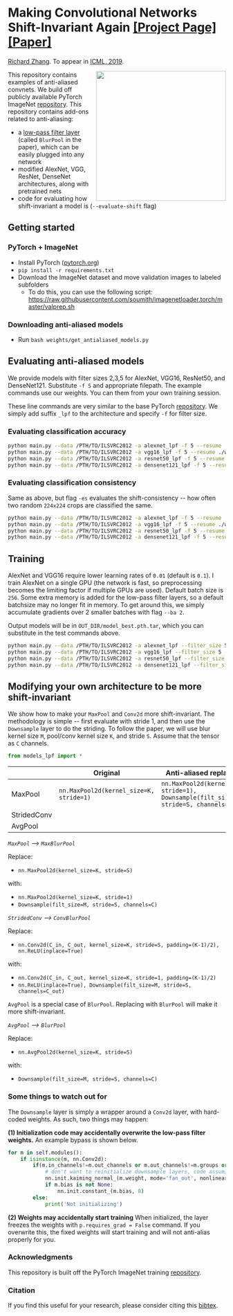 # <b>Making Convolutional Networks Shift-Invariant Again</b> [[Project Page]](http://richzhang.github.io/antialiased-cnns/) [[Paper]](https://arxiv.org/abs/1904.11486) <br>
[Richard Zhang](https://richzhang.github.io/). To appear in [ICML, 2019](https://arxiv.org/abs/1904.11486).


<img src='https://richzhang.github.io/antialiased-cnns/resources/gifs2/video_00810.gif' align="right" width=300>

This repository contains examples of anti-aliased convnets. We build off publicly available PyTorch ImageNet [repository](https://github.com/pytorch/examples/tree/master/imagenet). This repository contains add-ons related to anti-aliasing:

- a [low-pass filter layer](models_lpf/__init__.py#L8) (called `BlurPool` in the paper), which can be easily plugged into any network
- modified AlexNet, VGG, ResNet, DenseNet architectures, along with pretrained nets
- code for evaluating how shift-invariant a model is (`--evaluate-shift` flag)

## Getting started

### PyTorch + ImageNet
- Install PyTorch ([pytorch.org](http://pytorch.org))
- `pip install -r requirements.txt`
- Download the ImageNet dataset and move validation images to labeled subfolders
    - To do this, you can use the following script: https://raw.githubusercontent.com/soumith/imagenetloader.torch/master/valprep.sh

### Downloading anti-aliased models

- Run `bash weights/get_antialiased_models.py`


## Evaluating anti-aliased models

We provide models with filter sizes 2,3,5 for AlexNet, VGG16, ResNet50, and DenseNet121. Substitute `-f 5` and appropriate filepath. The example commands use our weights. You can them from your own training session.

These line commands are very similar to the base PyTorch [repository](https://github.com/pytorch/examples/tree/master/imagenet). We simply add suffix `_lpf` to the architecture and specify `-f` for filter size.

### Evaluating classification accuracy

```bash
python main.py --data /PTH/TO/ILSVRC2012 -a alexnet_lpf -f 5 --resume ./weights/alexnet_lpf5.pth.tar -e --gpu 0
python main.py --data /PTH/TO/ILSVRC2012 -a vgg16_lpf -f 5 --resume ./weights/vgg16_lpf5.pth.tar -e
python main.py --data /PTH/TO/ILSVRC2012 -a resnet50_lpf -f 5 --resume ./weights/resnet50_lpf5.pth.tar -e
python main.py --data /PTH/TO/ILSVRC2012 -a densenet121_lpf -f 5 --resume ./weights/densenet121_lpf5.pth.tar -e
```

### Evaluating classification consistency

Same as above, but flag `-es` evaluates the shift-consistency -- how often two random `224x224` crops are classified the same.

```bash
python main.py --data /PTH/TO/ILSVRC2012 -a alexnet_lpf -f 5 --resume ./weights/alexnet_lpf5.pth.tar -b 8 -es --gpu 0
python main.py --data /PTH/TO/ILSVRC2012 -a vgg16_lpf -f 5 --resume ./weights/vgg16_lpf5.pth.tar -b 8 -es
python main.py --data /PTH/TO/ILSVRC2012 -a resnet50_lpf -f 5 --resume ./weights/resnet50_lpf5.pth.tar -b 8 -es
python main.py --data /PTH/TO/ILSVRC2012 -a densenet121_lpf -f 5 --resume ./weights/densenet121_lpf5.pth.tar -b 8 -es
```

## Training

AlexNet and VGG16 require lower learning rates of `0.01` (default is `0.1`). I train AlexNet on a single GPU (the network is fast, so preprocessing becomes the limiting factor if multiple GPUs are used). Default batch size is `256`. Some extra memory is added for the low-pass filter layers, so a default batchsize may no longer fit in memory. To get around this, we simply accumulate gradients over 2 smaller batches with flag `--ba 2`.

Output models will be in `OUT_DIR/model_best.pth.tar`, which you can substitute in the test commands above.

```bash
python main.py --data /PTH/TO/ILSVRC2012 -a alexnet_lpf --filter_size 5 --out-dir alexnet_lpf5 --gpu 0 --lr .01
python main.py --data /PTH/TO/ILSVRC2012 -a vgg16_lpf --filter_size 5 --out-dir vgg16_lpf5 --lr .01 -b 128 -ba 2
python main.py --data /PTH/TO/ILSVRC2012 -a resnet50_lpf --filter_size 5 --out-dir resnet50_lpf5
python main.py --data /PTH/TO/ILSVRC2012 -a densenet121_lpf --filter_size 5 --out-dir densenet121_lpf5 -b 128 -ba 2
```

## Modifying your own architecture to be more shift-invariant

We show how to make your `MaxPool` and `Conv2d` more shift-invariant. The methodology is simple -- first evaluate with stride 1, and then use the `Downsample` layer to do the striding. To follow the paper, we will use blur kernel size `M`, pool/conv kernel size `K`, and stride `S`. Assume that the tensor as `C` channels.

```python
from models_lpf import *
```

|   |Original|Anti-aliased replacement|
|---|---|---|
|MaxPool|```nn.MaxPool2d(kernel_size=K, stride=1)```|`nn.MaxPool2d(kernel_size=K, stride=1), Downsample(filt_size=M, stride=S, channels=C)`|
|StridedConv|   |   |
|AvgPool|   |   |


*`MaxPool` --> `MaxBlurPool`*

Replace:

- `nn.MaxPool2d(kernel_size=K, stride=S)`

with:

- `nn.MaxPool2d(kernel_size=K, stride=1)`
- `Downsample(filt_size=M, stride=S, channels=C)`

*`StridedConv` --> `ConvBlurPool`*

Replace:

- `nn.Conv2d(C_in, C_out, kernel_size=K, stride=S, padding=(K-1)/2), nn.ReLU(inplace=True)`

with:

- `nn.Conv2d(C_in, C_out, kernel_size=K, stride=1, padding=(K-1)/2)`
- `nn.ReLU(inplace=True), Downsample(filt_size=M, stride=S, channels=C_out)`

`AvgPool` is a special case of `BlurPool`. Replacing with `BlurPool` will make it more shift-invariant.

*`AvgPool` --> `BlurPool`*

Replace:

- `nn.AvgPool2d(kernel_size=K, stride=S)`

with:

- `Downsample(filt_size=M, stride=S, channels=C)`

### Some things to watch out for

The `Downsample` layer is simply a wrapper around a `Conv2d` layer, with hard-coded weights. As such, two things may happen:

**(1) Initialization code may accidentally overwrite the low-pass filter weights.** An example bypass is shown below.

```python
for m in self.modules():
    if isinstance(m, nn.Conv2d):
        if(m.in_channels!=m.out_channels or m.out_channels!=m.groups or m.bias is not None):
            # don't want to reinitialize downsample layers, code assuming normal conv layers will not have these characteristics
            nn.init.kaiming_normal_(m.weight, mode='fan_out', nonlinearity='relu')
            if m.bias is not None:
                nn.init.constant_(m.bias, 0)
        else:
            print('Not initializing')
```

**(2) Weights may accidentally start training** When initialized, the layer freezes the weights with `p.requires_grad = False` command. If you overwrite this, the fixed weights will start training and will not anti-alias properly for you.


### Acknowledgments

This repository is built off the PyTorch ImageNet training [repository](https://github.com/pytorch/examples/tree/master/imagenet).

### Citation

If you find this useful for your research, please consider citing this [bibtex](https://richzhang.github.io/index_files/bibtex_icml2019.txt).



